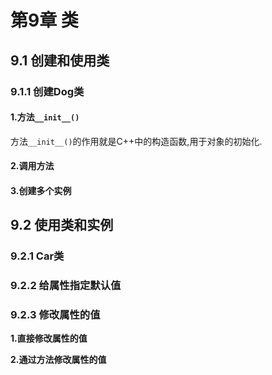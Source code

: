 # 第9章 类

## 9.1 创建和使用类

### 9.1.1 创建Dog类

#### 1.方法`__init__()`

方法`__init__()`的作用就是C++中的构造函数,用于对象的初始化.

#### 2.调用方法

#### 3.创建多个实例

## 9.2 使用类和实例

### 9.2.1 Car类

### 9.2.2 给属性指定默认值

### 9.2.3 修改属性的值

**1.直接修改属性的值**

**2.通过方法修改属性的值**



